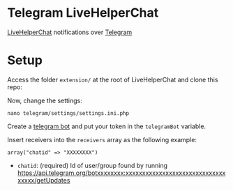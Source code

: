 # Telegram LiveHelperChat
[LiveHelperChat](http://livehelperchat.com/) notifications over [Telegram](http://telegram.org/)

# Setup

Access the folder `extension/` at the root of LiveHelperChat and clone this repo:

Now, change the settings:

`nano telegram/settings/settings.ini.php`

Create a [telegram bot](https://core.telegram.org/bots) and put your token in the `telegramBot` variable.

Insert receivers into the `receivers` array as the following example:

`array("chatid" => "​​XXXXXXXX")`

* `chatid`: (required) Id of user/group found by running https://api.telegram.org/botxxxxxxxx:xxxxxxxxxxxxxxxxxxxxxxxxxxxxxxxxxxx/getUpdates
